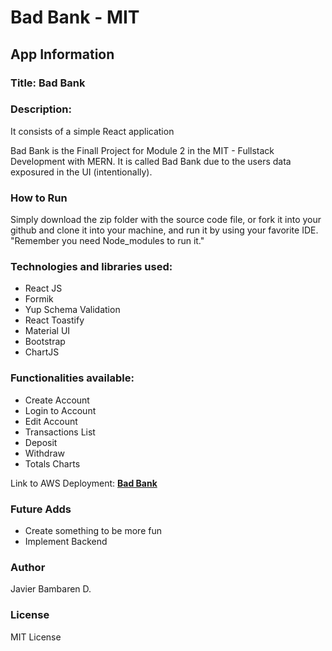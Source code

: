# Bad Bank - MIT

## App Information

### Title: Bad Bank

### Description:

It consists of a simple React application

Bad Bank is the Finall Project for Module 2 in the MIT - Fullstack Development with MERN. It is called Bad Bank due to the users data exposured in the UI (intentionally).
 

### How to Run

Simply download the zip folder with the source code file, or fork it into your github and clone it into your machine, and run it by using your favorite IDE. "Remember you need Node_modules to run it." 


### Technologies and libraries used:

- React JS
- Formik
- Yup Schema Validation
- React Toastify
- Material UI
- Bootstrap
- ChartJS

### Functionalities available:

- Create Account
- Login to Account
- Edit Account
- Transactions List
- Deposit
- Withdraw
- Totals Charts

Link to AWS Deployment: **[Bad Bank](http://javier-bambarenbankingapplication.s3-website-us-east-1.amazonaws.com/)**

### Future Adds

- Create something to be more fun
- Implement Backend


### Author

Javier Bambaren D.

### License

MIT License

